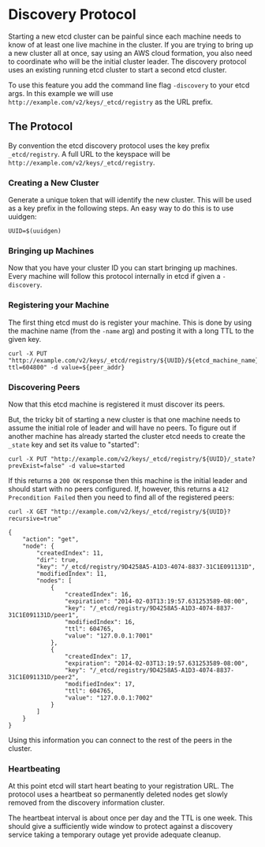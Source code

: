 # Discovery Protocol

Starting a new etcd cluster can be painful since each machine needs to know of at least one live machine in the cluster. If you are trying to bring up a new cluster all at once, say using an AWS cloud formation, you also need to coordinate who will be the initial cluster leader. The discovery protocol uses an existing running etcd cluster to start a second etcd cluster.

To use this feature you add the command line flag `-discovery` to your etcd args. In this example we will use `http://example.com/v2/keys/_etcd/registry` as the URL prefix.

## The Protocol

By convention the etcd discovery protocol uses the key prefix `_etcd/registry`. A full URL to the keyspace will be `http://example.com/v2/keys/_etcd/registry`.

### Creating a New Cluster

Generate a unique token that will identify the new cluster. This will be used as a key prefix in the following steps. An easy way to do this is to use uuidgen:

```
UUID=$(uuidgen)
```

### Bringing up Machines

Now that you have your cluster ID you can start bringing up machines. Every machine will follow this protocol internally in etcd if given a `-discovery`.

### Registering your Machine

The first thing etcd must do is register your machine. This is done by using the machine name (from the `-name` arg) and posting it with a long TTL to the given key.

```
curl -X PUT "http://example.com/v2/keys/_etcd/registry/${UUID}/${etcd_machine_name}?ttl=604800" -d value=${peer_addr}
```

### Discovering Peers

Now that this etcd machine is registered it must discover its peers.

But, the tricky bit of starting a new cluster is that one machine needs to assume the initial role of leader and will have no peers. To figure out if another machine has already started the cluster etcd needs to create the `_state` key and set its value to "started":

```
curl -X PUT "http://example.com/v2/keys/_etcd/registry/${UUID}/_state?prevExist=false" -d value=started
```

If this returns a `200 OK` response then this machine is the initial leader and should start with no peers configured. If, however, this returns a `412 Precondition Failed` then you need to find all of the registered peers:

```
curl -X GET "http://example.com/v2/keys/_etcd/registry/${UUID}?recursive=true"
```

```
{
    "action": "get",
    "node": {
        "createdIndex": 11,
        "dir": true,
        "key": "/_etcd/registry/9D4258A5-A1D3-4074-8837-31C1E091131D",
        "modifiedIndex": 11,
        "nodes": [
            {
                "createdIndex": 16,
                "expiration": "2014-02-03T13:19:57.631253589-08:00",
                "key": "/_etcd/registry/9D4258A5-A1D3-4074-8837-31C1E091131D/peer1",
                "modifiedIndex": 16,
                "ttl": 604765,
                "value": "127.0.0.1:7001"
            },
            {
                "createdIndex": 17,
                "expiration": "2014-02-03T13:19:57.631253589-08:00",
                "key": "/_etcd/registry/9D4258A5-A1D3-4074-8837-31C1E091131D/peer2",
                "modifiedIndex": 17,
                "ttl": 604765,
                "value": "127.0.0.1:7002"
            }
        ]
    }
}
```

Using this information you can connect to the rest of the peers in the cluster.

### Heartbeating

At this point etcd will start heart beating to your registration URL. The
protocol uses a heartbeat so permanently deleted nodes get slowly removed from
the discovery information cluster.

The heartbeat interval is about once per day and the TTL is one week. This
should give a sufficiently wide window to protect against a discovery service
taking a temporary outage yet provide adequate cleanup.
